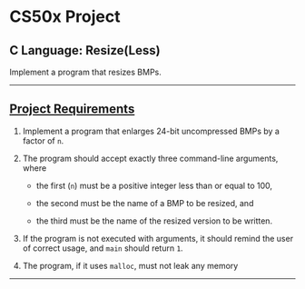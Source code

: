 # CS50x Project
## C Language: Resize(Less)
Implement a program that resizes BMPs.

---

## [Project Requirements](https://docs.cs50.net/2019/x/psets/3/resize/less/resize.html)
1. Implement a program that enlarges 24-bit uncompressed BMPs by a factor of ```n```.

2. The program should accept exactly three command-line arguments, where
   * the first (```n```) must be a positive integer less than or equal to 100,

   * the second must be the name of a BMP to be resized, and

   * the third must be the name of the resized version to be written.

3. If the program is not executed with arguments, it should remind the user of correct usage, and ```main``` should return ```1```.

4. The program, if it uses ```malloc```, must not leak any memory

---
